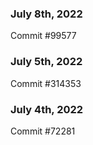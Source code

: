 ### July 8th, 2022

Commit #99577

### July 5th, 2022

Commit #314353


### July 4th, 2022

Commit #72281
